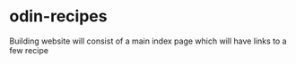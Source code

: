 # odin-recipes
Building  website will consist of a main index page which will have links to a few recipe
